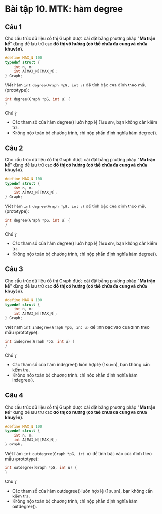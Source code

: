 # Bài tập 10. MTK: hàm degree
## Câu 1
Cho cấu trúc dữ liệu đồ thị Graph được cài đặt bằng phương pháp "**Ma trận kề**" dùng để lưu trữ các **đồ thị vô hướng (có thể chứa đa cung và chứa khuyên)**.
```c
#define MAX_N 100
typedef struct {
    int n, m;
    int A[MAX_N][MAX_N];
} Graph;
```
Viết hàm `int degree(Graph *pG, int u)` để tính bậc của đỉnh theo mẫu (prototype):
```c
int degree(Graph *pG, int u) {
}
```
Chú ý
- Các tham số của hàm degree() luôn hợp lệ (1≤u≤n), bạn không cần kiểm tra.
- Không nộp toàn bộ chương trình, chỉ nộp phần định nghĩa hàm degree().

## Câu 2
Cho cấu trúc dữ liệu đồ thị Graph được cài đặt bằng phương pháp "**Ma trận kề**" dùng để lưu trữ các **đồ thị có hướng (có thể chứa đa cung và chứa khuyên)**.
```c
#define MAX_N 100
typedef struct {
    int n, m;
    int A[MAX_N][MAX_N];
} Graph;
```
Viết hàm `int degree(Graph *pG, int u)` để tính bậc của đỉnh theo mẫu (prototype):
```c
int degree(Graph *pG, int u) {
}
```
Chú ý
- Các tham số của hàm degree() luôn hợp lệ (1≤u≤n), bạn không cần kiểm tra.
- Không nộp toàn bộ chương trình, chỉ nộp phần định nghĩa hàm degree().

## Câu 3
Cho cấu trúc dữ liệu đồ thị Graph được cài đặt bằng phương pháp "**Ma trận kề**" dùng để lưu trữ các **đồ thị có hướng (có thể chứa đa cung và chứa khuyên)**.
```c
#define MAX_N 100
typedef struct {
    int n, m;
    int A[MAX_N][MAX_N];
} Graph;
```
Viết hàm `int indegree(Graph *pG, int u)` để tính bậc vào của đỉnh theo mẫu (prototype):
```c
int indegree(Graph *pG, int u) {
}
```
Chú ý
- Các tham số của hàm indegree() luôn hợp lệ (1≤u≤n), bạn không cần kiểm tra.
- Không nộp toàn bộ chương trình, chỉ nộp phần định nghĩa hàm indegree().

## Câu 4
Cho cấu trúc dữ liệu đồ thị Graph được cài đặt bằng phương pháp "**Ma trận kề**" dùng để lưu trữ các **đồ thị có hướng (có thể chứa đa cung và chứa khuyên)**.
```c
#define MAX_N 100
typedef struct {
    int n, m;
    int A[MAX_N][MAX_N];
} Graph;
```
Viết hàm `int outdegree(Graph *pG, int u)` để tính bậc vào của đỉnh theo mẫu (prototype):
```c
int outdegree(Graph *pG, int u) {
}
```
Chú ý
- Các tham số của hàm outdegree() luôn hợp lệ (1≤u≤n), bạn không cần kiểm tra.
- Không nộp toàn bộ chương trình, chỉ nộp phần định nghĩa hàm outdegree().
